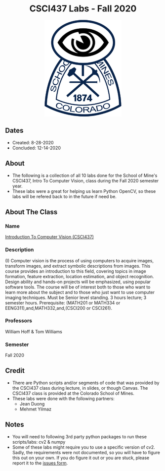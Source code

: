 <h1 align="center">CSCI437 Labs - Fall 2020</h1>
<p align="center">
  <img width="250" src="./assets/logo.png">
</p>

## Dates

- Created: 8-28-2020
- Concluded: 12-14-2020

## About

- The following is a collection of all 10 labs done for the School of Mine's CSCI437, Intro To Computer Vision, class during the Fall 2020 semester year.
- These labs were a great for helping us learn Python OpenCV, so these labs will be refered back to in the future if need be.

## About The Class

### Name

[Introduction To Computer Vision (CSCI437)](https://www.coursicle.com/mines/courses/CSCI/437/)

### Description

(I) Computer vision is the process of using computers to acquire images, transform images, and extract symbolic descriptions from images. This course provides an introduction to this field, covering topics in image formation, feature extraction, location estimation, and object recognition. Design ability and hands-on projects will be emphasized, using popular software tools. The course will be of interest both to those who want to learn more about the subject and to those who just want to use computer imaging techniques. Must be Senior level standing. 3 hours lecture; 3 semester hours. Prerequisite: (MATH201 or MATH334 or EENG311),and,MATH332,and,(CSCI200 or CSCI261).

### Professors

William Hoff & Tom Williams

### Semester

Fall 2020

## Credit

- There are Python scripts and/or segments of code that was provided by the CSCI437 class during lecture, in slides, or though Canvas. The CSCI437 class is provided at the Colorado School of Mines.
- These labs were done with the following partners:
	- Jean Duong
	- Mehmet Yilmaz

## Notes

- You will need to following 3rd party python packages to run these scripts/labs: cv2 & numpy
- Some of these labs might require you to use a specific version of cv2. Sadly, the requirements were not documented, so you will have to figure this out on your own. If you do figure it out or you are stuck, please report it to the [issues form](https://github.com/MehmetMHY/csci437-labs/issues).

